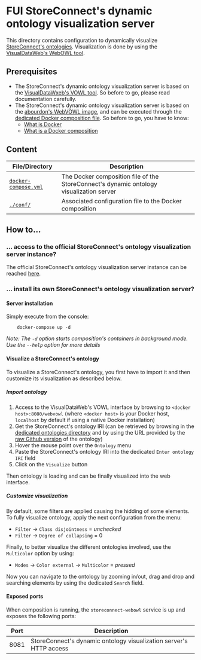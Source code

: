 # FUI StoreConnect's dynamic ontology visualization server

This directory contains configuration to dynamically visualize [StoreConnect's ontologies](../../ontologies). Visualization is done by using the [VisualDataWeb's WebOWL tool](http://vowl.visualdataweb.org/webvowl.html).

## Prerequisites

- The StoreConnect's dynamic ontology visualization server is based on the [VisualDataWxeb's VOWL tool](http://vowl.visualdataweb.org/webvowl.html). So before to go, please read documentation carefully.
- The StoreConnect's dynamic ontology visualization server is based on the [abourdon's WebVOWL image](https://hub.docker.com/r/abourdon/webvowl/), and can be executed through the [dedicated Docker composition file](./docker-compose.yml). So before to go, you have to know:
    - [What is Docker](https://docs.docker.com/)
    - [What is a Docker composition](https://docs.docker.com/compose/overview/)

## Content

File/Directory                                  | Description
----------------------------------------------- | -----------
[`docker-compose.yml`](./docker-compose.yml)    | The Docker composition file of the StoreConnect's dynamic ontology visualization server
[`./conf/`](./conf)                             | Associated configuration file to the Docker composition

## How to...

### ... access to the official StoreConnect's ontology visualization server instance?

The official StoreConnect's ontology visualization server instance can be reached [here](http://apiontologie.westeurope.cloudapp.azure.com:8081/webvowl).

### ... install its own StoreConnect's ontology visualization server?

#### Server installation

Simply execute from the console:

```
    docker-compose up -d
```

_Note: The `-d` option starts composition's containers in background mode. Use the `--help` option for more details_

#### Visualize a StoreConnect's ontology

To visualize a StoreConnect's ontology, you first have to import it and then customize its visualization as described below.

##### Import ontology

1. Access to the VisualDataWeb's VOWL interface by browsing to `<docker host>:8080/webvowl` (where `<docker host>` is your Docker host, `localhost` by default if using a native Docker installation)
2. Get the StoreConnect's ontology IRI (can be retrieved by browsing in the [dedicated ontologies directory](../../ontologies) and by using the URL provided by the [raw Github version](https://stackoverflow.com/questions/4604663/download-single-files-from-github) of the ontology)
3. Hover the mouse point over the `Ontology` menu
4. Paste the StoreConnect's ontology IRI into the dedicated `Enter ontology IRI` field
5. Click on the `Visualize` button

Then ontology is loading and can be finally visualized into the web interface.

##### Customize visualization

By default, some filters are applied causing the hidding of some elements. To fully visualize ontology, apply the next configuration from the menu:

- `Filter` -> `Class disjointness` = _unchecked_
- `Filter` -> `Degree of collapsing` = 0

Finally, to better visualize the different ontologies involved, use the `Multicolor` option by using:

- `Modes` -> `Color external` -> `Multicolor` = _pressed_

Now you can navigate to the ontology by zooming in/out, drag and drop and searching elements by using the dedicated `Search` field.

#### Exposed ports

When composition is running, the `storeconnect-webowl` service is up and exposes the following ports:

Port    | Description
------- | ------------------------------------------------------------------
8081    | StoreConnect's dynamic ontology visualization server's HTTP access
 
